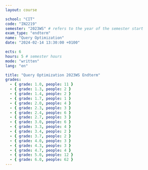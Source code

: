 ```yaml
---
layout: course

school: "CIT"
code: "IN2219"
semester: "2023WS" # refers to the year of the semester start
exam_type: "endterm"
name: "Query Optimization"
date: "2024-02-14 13:30:00 +0100"

ects: 6
hours: 5 # semester hours
mode: "written"
lang: "en"

title: "Query Optimization 2023WS Endterm"
grades:
  - { grade: 1.0, people: 11 }
  - { grade: 1.3, people: 2 }
  - { grade: 1.4, people: 2 }
  - { grade: 1.7, people: 1 }
  - { grade: 2.0, people: 4 }
  - { grade: 2.3, people: 3 }
  - { grade: 2.4, people: 6 }
  - { grade: 2.7, people: 3 }
  - { grade: 3.0, people: 6 }
  - { grade: 3.3, people: 4 }
  - { grade: 3.4, people: 2 }
  - { grade: 3.7, people: 2 }
  - { grade: 4.0, people: 3 }
  - { grade: 4.3, people: 3 }
  - { grade: 4.7, people: 4 }
  - { grade: 5.0, people: 12 }
  - { grade: 6.0, people: 62 }
---
```



